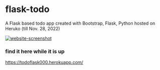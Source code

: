 # flask-todo
A Flask based todo app created with Bootstrap, Flask, Python hosted on Heruko (till Nov. 28, 2022)

<a href="https://ibb.co/gTQp64v"><img src="https://i.ibb.co/hWrjCYX/website-screenshot.png" alt="website-screenshot" border="0"></a>

### find it here while it is up
https://todoflask000.herokuapp.com/
